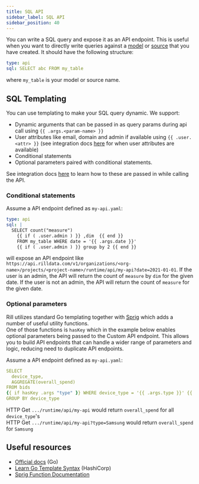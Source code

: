```yaml
---
title: SQL API
sidebar_label: SQL API
sidebar_position: 40
---
```


You can write a SQL query and expose it as an API endpoint. This is useful when you want to directly write queries 
against a [model](/build/models/models.md) or [source](../../reference/project-files/sources.md) that you have created. 
It should have the following structure:

```yaml
type: api
sql: SELECT abc FROM my_table
```

where `my_table` is your model or source name.

## SQL Templating

You can use templating to make your SQL query dynamic. We support:
 - Dynamic arguments that can be passed in as query params during api call using `{{ .args.<param-name> }}`
 - User attributes like email, domain and admin if available using `{{ .user.<attr> }}` (see integration docs [here](/integrate/custom-api.md) for when user attributes are available)
 - Conditional statements 
 - Optional parameters paired with conditional statements.

See integration docs [here](/integrate/custom-api.md) to learn how to these are passed in while calling the API.

### Conditional statements

Assume a API endpoint defined as `my-api.yaml`:
```yaml
type: api
sql: |
  SELECT count("measure")
    {{ if ( .user.admin ) }} ,dim  {{ end }} 
    FROM my_table WHERE date = '{{ .args.date }}' 
    {{ if ( .user.admin ) }} group by 2 {{ end }}
```

will expose an API endpoint like `https://api.rilldata.com/v1/organizations/<org-name>/projects/<project-name>/runtime/api/my-api?date=2021-01-01`.
If the user is an admin, the API will return the count of `measure` by `dim` for the given date. If the user is not an admin, the API will return the count of `measure` for the given date.


### Optional parameters

Rill utilizes standard Go templating together with [Sprig](http://masterminds.github.io/sprig/) which adds a number of useful utility functions.  
One of those functions is `hasKey` which in the example below enables optional parameters being passed to the Custom API endpoint. This allows you to build API endpoints that can handle a wider range of parameters and logic, reducing need to duplicate API endpoints.

Assume a API endpoint defined as `my-api.yaml`:
```yaml
SELECT
  device_type,
  AGGREGATE(overall_spend)
FROM bids
{{ if hasKey .args "type" }} WHERE device_type = '{{ .args.type }}' {{ end }} 
GROUP BY device_type
```

HTTP Get `.../runtime/api/my-api` would return `overall_spend` for all `device_type`'s  
HTTP Get `.../runtime/api/my-api?type=Samsung` would return `overall_spend` for `Samsung`



## Useful resources

- [Official docs](https://pkg.go.dev/text/template) (Go)
- [Learn Go Template Syntax](https://developer.hashicorp.com/nomad/tutorials/templates/go-template-syntax) (HashiCorp)
- [Sprig Function Documentation](http://masterminds.github.io/sprig/)


